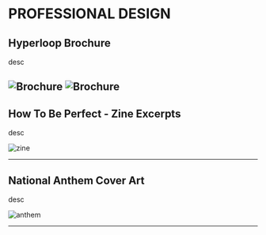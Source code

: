 # PROFESSIONAL DESIGN
## Hyperloop Brochure

desc

![Brochure](https://mayacbarnes.github.io/assets/images/hyperloop1.png)
![Brochure](https://mayacbarnes.github.io/assets/images/hyperloop2.png)
---

## How To Be Perfect - Zine Excerpts

desc

![zine](https://mayacbarnes.github.io/assets/images/zine.jpg)

---

## National Anthem Cover Art

desc

![anthem](https://mayacbarnes.github.io/assets/images/nationalanthem.png)

---
